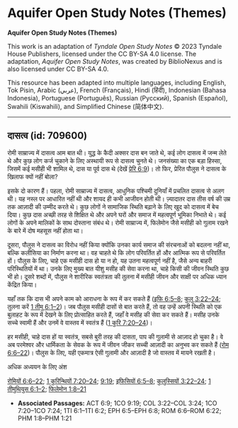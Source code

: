 # Aquifer Open Study Notes (Themes)

**Aquifer Open Study Notes (Themes)**

This work is an adaptation of *Tyndale Open Study Notes* © 2023 Tyndale House Publishers, licensed under the CC BY\-SA 4\.0 license. The adaptation, *Aquifer Open Study Notes*, was created by BiblioNexus and is also licensed under CC BY\-SA 4\.0\.

This resource has been adapted into multiple languages, including English, Tok Pisin, Arabic (عربي), French (Français), Hindi (हिंदी), Indonesian (Bahasa Indonesia), Portuguese (Português), Russian (Русский), Spanish (Español), Swahili (Kiswahili), and Simplified Chinese (简体中文).



--------------------------------

## दासत्व (id: 709600)

रोमी साम्राज्य में दासत्व आम बात थी। युद्ध के कैदी अक्सर दास बन जाते थे, कई लोग दासत्व में जन्म लेते थे और कुछ लोग कर्ज चुकाने के लिए अस्थायी रूप से दासत्व चुनते थे। जनसंख्या का एक बड़ा हिस्सा, जिसमें कई मसीही भी शामिल थे, दास या पूर्व दास थे (देखें [प्रेरि 6:9](https://ref.ly/Acts6:9))। तो फिर, प्रेरित पौलुस ने दासत्व के खिलाफ क्यों नहीं बोला?

इसके दो कारण हैं। पहला, रोमी साम्राज्य में दासत्व, आधुनिक पश्चिमी दुनियाँ में प्रचलित दासत्व से अलग थी। यह नस्ल पर आधारित नहीं थी और शायद ही कभी आजीवन होती थी। ज़्यादातर दास तीस वर्ष की उम्र तक आज़ादी की उम्मीद करते थे। कुछ लोगों ने सामाजिक स्थिति बढ़ाने के लिए खुद को दासत्व में बेच दिया। कुछ दास अच्छी तरह से शिक्षित थे और अपने घरों और समाज में महत्वपूर्ण भूमिका निभाते थे। कई लोगों के अपने मालिकों के साथ दोस्ताना संबंध थे। रोमी साम्राज्य में, फिलेमोन जैसे मसीही को गुलाम रखने के बारे में दोष महसूस नहीं होता था।

दूसरा, पौलुस ने दासत्व का विरोध नहीं किया क्योंकि उनका कार्य समाज की संरचनाओं को बदलना नहीं था, बल्कि कलीसिया का निर्माण करना था। वह चाहते थे कि लोग परिवर्तित हों और आत्मिक रूप से परिवर्तित हों। पौलुस के लिए, चाहे एक मसीही दास हो या न हो, यह उतना महत्वपूर्ण नहीं है, जैसे अन्य बाहरी परिस्थितियों में था। उनके लिए मुख्य बात यीशु मसीह की सेवा करना था, चाहे किसी की जीवन स्थिति कुछ भी हो। दूसरे शब्दों में, पौलुस ने शारीरिक स्वतंत्रता की तुलना में मसीही जीवन और साक्षी पर अधिक ध्यान केंद्रित किया।

यहाँ तक कि दास भी अपने काम को आराधना के रूप में कर सकते हैं ([इफि 6:5–8](https://ref.ly/Eph6:5-Eph6:8); [कुलु 3:22–24](https://ref.ly/Col3:22-Col3:24); तुलना करें [1 तीमु 6:1–2](https://ref.ly/1Tim6:1-1Tim6:2))। जब पौलुस मसीही दासों से बात करते हैं, तो वह उन्हें अपनी स्थिति को एक बुलाहट के रूप में देखने के लिए प्रोत्साहित करते हैं, जहाँ वे मसीह की सेवा कर सकते हैं। मसीह उनके सच्चे स्वामी हैं और उनमें वे वास्तव में स्वतंत्र हैं ([1 कुरि 7:20–24](https://ref.ly/1Cor7:20-1Cor7:24))।

हर मसीही, चाहे दास हों या स्वतंत्र, सबसे बुरी तरह की दासता, पाप की गुलामी से आज़ाद हो चुका है। वे अब परमेश्वर और धार्मिकता के सेवक के रूप में जीवन जीकर सच्ची आज़ादी का अनुभव कर सकते हैं ([रोम 6:6–22](https://ref.ly/Rom6:6-Rom6:22))। पौलुस के लिए, यही एकमात्र ऐसी गुलामी और आज़ादी है जो वास्तव में मायने रखती है।

अधिक अध्ययन के लिए अंश

[रोमियों 6:6–22](https://ref.ly/Rom6:6-Rom6:22); [1 कुरिन्थियों 7:20–24](https://ref.ly/1Cor7:20-1Cor7:24); [9:19](https://ref.ly/1Cor9:19); [इफिसियों 6:5–8](https://ref.ly/Eph6:5-Eph6:8); [कुलुस्सियों 3:22–24](https://ref.ly/Col3:22-Col3:24); [1 तीमुथियुस 6:1–2](https://ref.ly/1Tim6:1-1Tim6:2); [फिलेमोन 1:8–21](https://ref.ly/Phlm1:8-Phlm1:21)

* **Associated Passages:** ACT 6:9; 1CO 9:19; COL 3:22–COL 3:24; 1CO 7:20–1CO 7:24; 1TI 6:1–1TI 6:2; EPH 6:5–EPH 6:8; ROM 6:6–ROM 6:22; PHM 1:8–PHM 1:21

